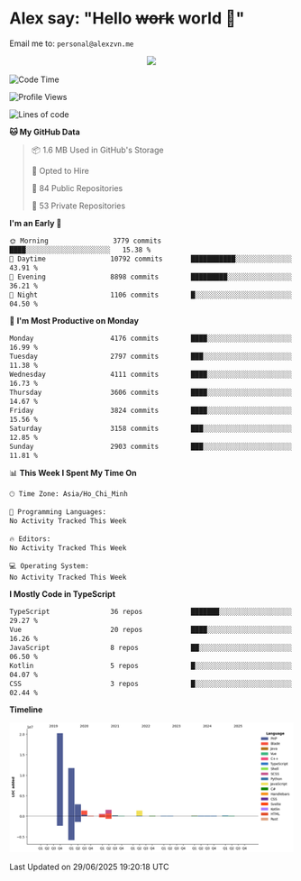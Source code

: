 # Alex say: "Hello ~~work~~ world 🐾"
Email me to: `personal@alexzvn.me`


<p align=center>
  <a href="https://skillicons.dev">
    <img src="https://skillicons.dev/icons?i=ts,js,php,nodejs,bun,vue,nuxt,react,svelte,tauri,laravel,rust,mongodb,docker,electron,redis,rabbitmq,tailwind,git,cloudflare,elysia,mysql,nginx,rollupjs,sentry,ubuntu,yarn,html,css,vite" />
  </a>
</p>

<!--START_SECTION:waka-->
![Code Time](http://img.shields.io/badge/Code%20Time-1%2C066%20hrs%2055%20mins-blue)

![Profile Views](http://img.shields.io/badge/Profile%20Views-1-blue)

![Lines of code](https://img.shields.io/badge/From%20Hello%20World%20I%27ve%20Written-40.7%20million%20lines%20of%20code-blue)

**🐱 My GitHub Data** 

> 📦 1.6 MB Used in GitHub's Storage 
 > 
> 💼 Opted to Hire
 > 
> 📜 84 Public Repositories 
 > 
> 🔑 53 Private Repositories 
 > 
**I'm an Early 🐤** 

```text
🌞 Morning                3779 commits        ████░░░░░░░░░░░░░░░░░░░░░   15.38 % 
🌆 Daytime                10792 commits       ███████████░░░░░░░░░░░░░░   43.91 % 
🌃 Evening                8898 commits        █████████░░░░░░░░░░░░░░░░   36.21 % 
🌙 Night                  1106 commits        █░░░░░░░░░░░░░░░░░░░░░░░░   04.50 % 
```
📅 **I'm Most Productive on Monday** 

```text
Monday                   4176 commits        ████░░░░░░░░░░░░░░░░░░░░░   16.99 % 
Tuesday                  2797 commits        ███░░░░░░░░░░░░░░░░░░░░░░   11.38 % 
Wednesday                4111 commits        ████░░░░░░░░░░░░░░░░░░░░░   16.73 % 
Thursday                 3606 commits        ████░░░░░░░░░░░░░░░░░░░░░   14.67 % 
Friday                   3824 commits        ████░░░░░░░░░░░░░░░░░░░░░   15.56 % 
Saturday                 3158 commits        ███░░░░░░░░░░░░░░░░░░░░░░   12.85 % 
Sunday                   2903 commits        ███░░░░░░░░░░░░░░░░░░░░░░   11.81 % 
```


📊 **This Week I Spent My Time On** 

```text
🕑︎ Time Zone: Asia/Ho_Chi_Minh

💬 Programming Languages: 
No Activity Tracked This Week

🔥 Editors: 
No Activity Tracked This Week

💻 Operating System: 
No Activity Tracked This Week
```

**I Mostly Code in TypeScript** 

```text
TypeScript               36 repos            ███████░░░░░░░░░░░░░░░░░░   29.27 % 
Vue                      20 repos            ████░░░░░░░░░░░░░░░░░░░░░   16.26 % 
JavaScript               8 repos             ██░░░░░░░░░░░░░░░░░░░░░░░   06.50 % 
Kotlin                   5 repos             █░░░░░░░░░░░░░░░░░░░░░░░░   04.07 % 
CSS                      3 repos             █░░░░░░░░░░░░░░░░░░░░░░░░   02.44 % 
```



**Timeline**

![Lines of Code chart](https://raw.githubusercontent.com/alexzvn/alexzvn/main/assets/bar_graph.png)


 Last Updated on 29/06/2025 19:20:18 UTC
<!--END_SECTION:waka-->
